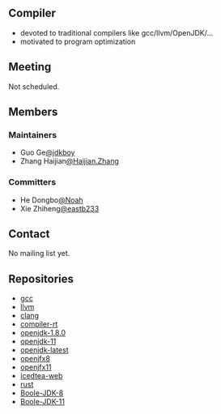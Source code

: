 ## Compiler
 - devoted to traditional compilers like gcc/llvm/OpenJDK/...
 - motivated to program optimization

## Meeting

Not scheduled.

## Members

### Maintainers
 - Guo Ge[@jdkboy](https://gitee.com/jdkboy)
 - Zhang Haijian[@Haijian.Zhang](https://gitee.com/haijianzhang)

### Committers
 - He Dongbo[@Noah](https://gitee.com/jvmboy)
 - Xie Zhiheng[@eastb233](https://gitee.com/eastb233)

## Contact

No mailing list yet.

## Repositories
 - [gcc](https://gitee.com/src-openeuler/gcc)
 - [llvm](https://gitee.com/src-openeuler/llvm)
 - [clang](https://gitee.com/src-openeuler/clang)
 - [compiler-rt](https://gitee.com/src-openeuler/compiler-rt)
 - [openjdk-1.8.0](https://gitee.com/src-openeuler/openjdk-1.8.0)
 - [openjdk-11](https:/gitee.com/src-openeuler/openjdk-11)
 - [openjdk-latest](https:/gitee.com/src-openeuler/openjdk-latest)
 - [openjfx8](https://gitee.com/src-openeuler/openjfx8)
 - [openjfx11](https://gitee.com/src-openeuler/openjfx11)
 - [icedtea-web](https://gitee.com/src-openeuler/icedtea-web)
 - [rust](https://gitee.com/src-openeuler/rust)
 - [Boole-JDK-8](https://gitee.com/openeuler/boolejdk-8)
 - [Boole-JDK-11](https://gitee.com/openeuler/boolejdk-11)
